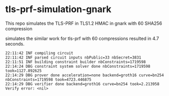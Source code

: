 # tls-prf-simulation-gnark
This repo simulates the TLS-PRF in TLS1.2 HMAC in gnark with 60 SHA256 compression

simulates the similar work for tls-prf with 60 compressions resulted in 4.7 seconds. 

```
22:11:42 INF compiling circuit
22:11:42 INF parsed circuit inputs nbPublic=33 nbSecret=3831
22:11:51 INF building constraint builder nbConstraints=1719598
22:14:24 DBG constraint system solver done nbConstraints=1719598 took=1127.892625
22:14:29 DBG prover done acceleration=none backend=groth16 curve=bn254 nbConstraints=1719598 took=4723.446875
22:14:29 DBG verifier done backend=groth16 curve=bn254 took=2.213958
Verify error: <nil>
```
